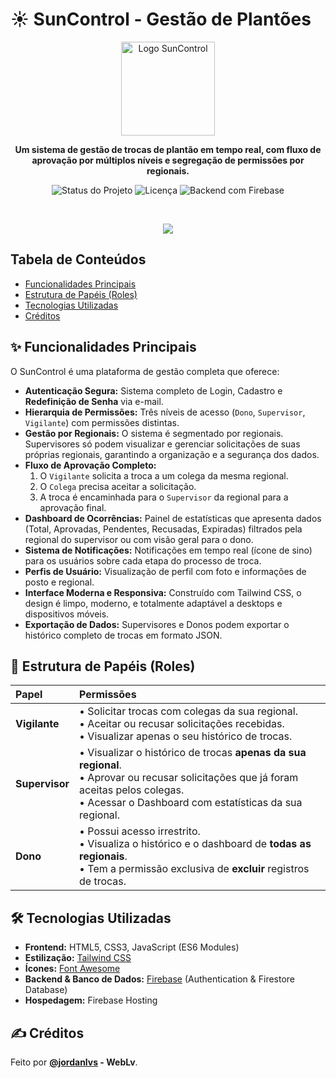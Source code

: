 # ☀️ SunControl - Gestão de Plantões

<p align="center">
  <img src="https://i.postimg.cc/V6HS85m6/SUN-CONTROL-removebg.png" alt="Logo SunControl" width="150">
</p>

<p align="center">
  <strong>Um sistema de gestão de trocas de plantão em tempo real, com fluxo de aprovação por múltiplos níveis e segregação de permissões por regionais.</strong>
</p>

<p align="center">
  <img src="https://img.shields.io/badge/Status-Ativo-brightgreen?style=for-the-badge" alt="Status do Projeto">
  <img src="https://img.shields.io/badge/Licen%C3%A7a-MIT-blue?style=for-the-badge" alt="Licença">
  <img src="https://img.shields.io/badge/Backend-Firebase-orange?style=for-the-badge" alt="Backend com Firebase">
</p>

<br>

<p align="center">
  <img src= "https://i.postimg.cc/R0qm5H2V/dash.jpg" >
</p>

## Tabela de Conteúdos

- [Funcionalidades Principais](#-funcionalidades-principais)
- [Estrutura de Papéis (Roles)](#-estrutura-de-papéis-roles)
- [Tecnologias Utilizadas](#️-tecnologias-utilizadas)
- [Créditos](#️-créditos)

## ✨ Funcionalidades Principais

O SunControl é uma plataforma de gestão completa que oferece:

* **Autenticação Segura:** Sistema completo de Login, Cadastro e **Redefinição de Senha** via e-mail.
* **Hierarquia de Permissões:** Três níveis de acesso (`Dono`, `Supervisor`, `Vigilante`) com permissões distintas.
* **Gestão por Regionais:** O sistema é segmentado por regionais. Supervisores só podem visualizar e gerenciar solicitações de suas próprias regionais, garantindo a organização e a segurança dos dados.
* **Fluxo de Aprovação Completo:**
    1.  O `Vigilante` solicita a troca a um colega da mesma regional.
    2.  O `Colega` precisa aceitar a solicitação.
    3.  A troca é encaminhada para o `Supervisor` da regional para a aprovação final.
* **Dashboard de Ocorrências:** Painel de estatísticas que apresenta dados (Total, Aprovadas, Pendentes, Recusadas, Expiradas) filtrados pela regional do supervisor ou com visão geral para o dono.
* **Sistema de Notificações:** Notificações em tempo real (ícone de sino) para os usuários sobre cada etapa do processo de troca.
* **Perfis de Usuário:** Visualização de perfil com foto e informações de posto e regional.
* **Interface Moderna e Responsiva:** Construído com Tailwind CSS, o design é limpo, moderno, e totalmente adaptável a desktops e dispositivos móveis.
* **Exportação de Dados:** Supervisores e Donos podem exportar o histórico completo de trocas em formato JSON.

## 👤 Estrutura de Papéis (Roles)

| Papel       | Permissões                                                                                                                                                            |
| :---------- | :-------------------------------------------------------------------------------------------------------------------------------------------------------------------- |
| **Vigilante** | • Solicitar trocas com colegas da sua regional.<br>• Aceitar ou recusar solicitações recebidas.<br>• Visualizar apenas o seu histórico de trocas.                      |
| **Supervisor**| • Visualizar o histórico de trocas **apenas da sua regional**.<br>• Aprovar ou recusar solicitações que já foram aceitas pelos colegas.<br>• Acessar o Dashboard com estatísticas da sua regional. |
| **Dono** | • Possui acesso irrestrito.<br>• Visualiza o histórico e o dashboard de **todas as regionais**.<br>• Tem a permissão exclusiva de **excluir** registros de trocas.      |

## 🛠️ Tecnologias Utilizadas

* **Frontend:** HTML5, CSS3, JavaScript (ES6 Modules)
* **Estilização:** [Tailwind CSS](https://tailwindcss.com/)
* **Ícones:** [Font Awesome](https://fontawesome.com/)
* **Backend & Banco de Dados:** [Firebase](https://firebase.google.com/) (Authentication & Firestore Database)
* **Hospedagem:** Firebase Hosting

## ✍️ Créditos

Feito por **[@jordanlvs](https://www.linkedin.com/in/jordanlvs) - WebLv**.

